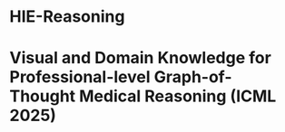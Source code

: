 # HIE-Reasoning
# Visual and Domain Knowledge for Professional-level Graph-of-Thought Medical Reasoning (ICML 2025)
